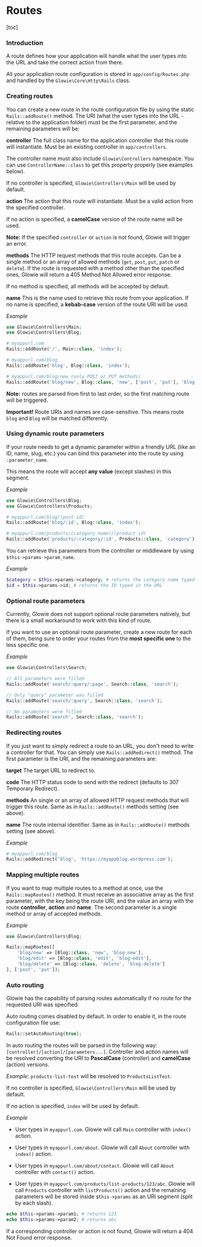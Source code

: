 # Routes

[toc]

### Introduction
A route defines how your application will handle what the user types into the URL and take the correct action from there.

All your application route configuration is stored in `app/config/Routes.php` and handled by the `Glowie\Core\Http\Rails` class.

### Creating routes
You can create a new route in the route configuration file by using the static `Rails::addRoute()` method. The URI (what the user types into the URL - relative to the application folder) must be the first parameter, and the remaining parameters will be:

**controller**
The full class name for the application controller that this route will instantiate. Must be an existing controller in `app/controllers`.

The controller name must also include `Glowie\Controllers` namespace. You can use `ControllerName::class` to get this property properly (see examples below).

If no controller is specified, `Glowie\Controllers\Main` will be used by default.

**action**
The action that this route will instantiate. Must be a valid action from the specified controller.

If no action is specified, a **camelCase** version of the route name will be used.

**Note:** If the specified `controller` or `action` is not found, Glowie will trigger an error.

**methods**
The HTTP request methods that this route accepts. Can be a single method or an array of allowed methods (`get`, `post`, `put`, `patch` or `delete`). If the route is requested with a method other than the specified ones, Glowie will return a 405 Method Not Allowed error response.

If no method is specified, all methods will be accepted by default.

**name**
This is the name used to retrieve this route from your application. If no name is specified, a **kebab-case** version of the route URI will be used.

_Example_
```php
use Glowie\Controllers\Main;
use Glowie\Controllers\Blog;

# myappurl.com
Rails::addRoute('/', Main::class, 'index');

# myappurl.com/blog
Rails::addRoute('blog', Blog::class, 'index');

# myappurl.com/blog/new (only POST or PUT methods)
Rails::addRoute('blog/new', Blog::class, 'new', ['post', 'put'], 'blog-new');

```

**Note:** routes are parsed from first to last order, so the first matching route will be triggered.

**Important!** Route URIs and names are case-sensitive. This means route `blog` and `Blog` will be matched differently.

### Using dynamic route parameters
If your route needs to get a dynamic parameter within a friendly URL (like an ID, name, slug, etc.) you can bind this parameter into the route by using `:parameter_name`.

This means the route will accept **any value** (except slashes) in this segment.

_Example_
```php
use Glowie\Controllers\Blog;
use Glowie\Controllers\Products;

# myappurl.com/blog/(post id)
Rails::addRoute('blog/:id', Blog::class, 'index');

# myappurl.com/products/(category name)/(product id)
Rails::addRoute('products/:category/:id', Products::class, 'category');
```

You can retrieve this parameters from the controller or middleware by using `$this->params->param_name`.

_Example_
```php
$category = $this->params->category; # returns the category name typed in the URL
$id = $this->params->id; # returns the ID typed in the URL
```

### Optional route parameters
Currently, Glowie does not support optional route parameters natively, but there is a small workaround to work with this kind of route.

If you want to use an optional route parameter, create a new route for each of them, being sure to order your routes from the **most specific one** to the less specific one.

_Example_
```php
use Glowie\Controllers\Search;

// All parameters were filled
Rails::addRoute('search/:query/:page', Search::class, 'search');

// Only "query" parameter was filled
Rails::addRoute('search/:query', Search::class, 'search');

// No parameters were filled
Rails::addRoute('search', Search::class, 'search');
```

### Redirecting routes
If you just want to simply redirect a route to an URL, you don't need to write a controller for that. You can simply use `Rails::addRedirect()` method. The first parameter is the URI, and the remaining parameters are:

**target**
The target URL to redirect to.

**code**
The HTTP status code to send with the redirect (defaults to 307 Temporary Redirect).

**methods**
An single or an array of allowed HTTP request methods that will trigger this route. Same as in `Rails::addRoute()` methods setting (see above).

**name**
The route internal identifier. Same as in `Rails::addRoute()` methods setting (see above).

_Example_
```php
# myappurl.com/blog
Rails::addRedirect('blog', 'https://myappblog.wordpress.com');
```

### Mapping multiple routes
If you want to map multiple routes to a method at once, use the `Rails::mapRoutes()` method. It must receive an associative array as the first parameter, with the key being the route URI, and the value an array with the route **controller**, **action** and **name**. The second parameter is a single method or array of accepted methods.

_Example_
```php
use Glowie\Controllers\Blog;

Rails::mapRoutes([
    'blog/new' => [Blog::class, 'new', 'blog-new'],
    'blog/edit' => [Blog::class, 'edit', 'blog-edit'],
    'blog/delete' => [Blog::class, 'delete', 'blog-delete']
], ['post', 'put']);
```

### Auto routing
Glowie has the capability of parsing routes automatically if no route for the requested URI was specified.

Auto routing comes disabled by default. In order to enable it, in the route configuration file use:

```php
Rails::setAutoRouting(true);
```

In auto routing the routes will be parsed in the following way: `[controller]/[action]/[parameters...]`. Controller and action names will be resolved converting the URI to **PascalCase** (controller) and **camelCase** (action) versions.

_Example:_ `products-list-test` will be resolved to `ProductsListTest`.

If no controller is specified, `Glowie\Controllers\Main` will be used by default.

If no action is specified, `index` will be used by default.

_Example_
- User types in `myappurl.com`. Glowie will call `Main` controller with `index()` action.

- User types in `myappurl.com/about`. Glowie will call `About` controller with `index()` action.

- User types in `myappurl.com/about/contact`. Glowie will call `About` controller with `contact()` action.

- User types in `myappurl.com/products/list-products/123/abc`. Glowie will call `Products` controller with `listProducts()` action and the remaining parameters will be stored inside `$this->params` as an URI segment (split by each slash).

```php
echo $this->params->param1; # returns 123
echo $this->params->param2; # returns abc
```

If a corresponding controller or action is not found, Glowie will return a 404 Not Found error response.
